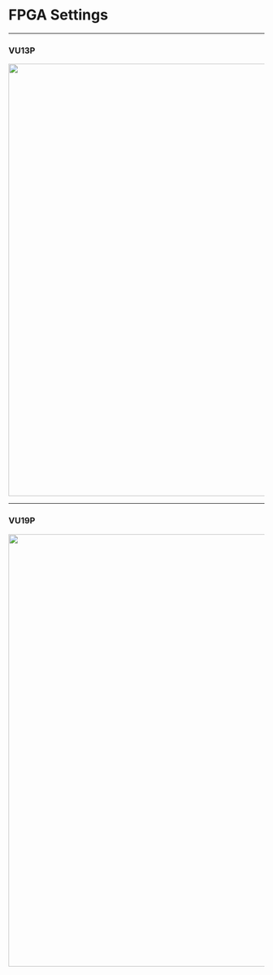 # FPGA Settings

---
### VU13P

<img src="https://github.com/user-attachments/assets/6a7f52a8-2c90-41d7-ad50-73579e2d9fd3" width=850>

---
### VU19P

<img src="https://github.com/user-attachments/assets/659a558b-6b26-4008-88de-fc68b8db1602" width=850>
